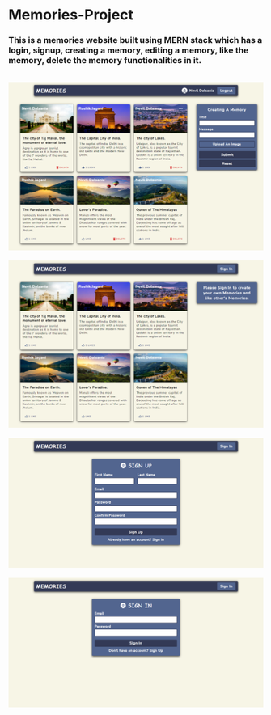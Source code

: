 # Memories-Project
### This is a memories website built using MERN stack which has a login, signup, creating a memory, editing a memory, like the memory, delete the memory functionalities in it.
&nbsp;
<img src="./Readme_Images/1.png" />
&nbsp;
<img src="./Readme_Images/2.png" />
&nbsp;
<img src="./Readme_Images/3.png" />
&nbsp;
<img src="./Readme_Images/4.png" />